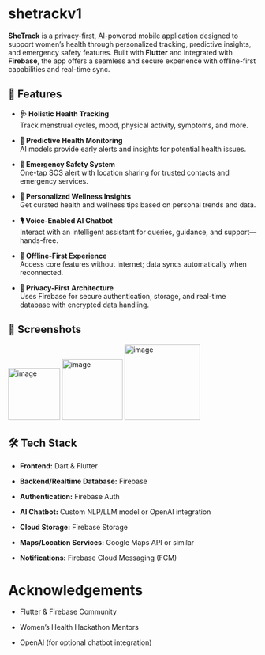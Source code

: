 # shetrackv1
**SheTrack** is a privacy-first, AI-powered mobile application designed to support women’s health through personalized tracking, predictive insights, and emergency safety features. Built with **Flutter** and integrated with **Firebase**, the app offers a seamless and secure experience with offline-first capabilities and real-time sync.
## 🚀 Features
- **🩺 Holistic Health Tracking**  
  Track menstrual cycles, mood, physical activity, symptoms, and more.
  
- **🧠 Predictive Health Monitoring**  
  AI models provide early alerts and insights for potential health issues.

- **🚨 Emergency Safety System**  
  One-tap SOS alert with location sharing for trusted contacts and emergency services.

- **🧘 Personalized Wellness Insights**  
  Get curated health and wellness tips based on personal trends and data.

- **🎙️ Voice-Enabled AI Chatbot**  
  Interact with an intelligent assistant for queries, guidance, and support—hands-free.

- **📶 Offline-First Experience**  
  Access core features without internet; data syncs automatically when reconnected.

- **🔐 Privacy-First Architecture**  
  Uses Firebase for secure authentication, storage, and real-time database with encrypted data handling.
## 📱 Screenshots
<img width="105" alt="image" src="https://github.com/user-attachments/assets/3ac93ba0-d7a0-4d0a-ae9c-020518012e68" />


<img width="123" alt="image" src="https://github.com/user-attachments/assets/8cbba474-b582-4adc-a7c3-7922c13937f5" />


<img width="153" alt="image" src="https://github.com/user-attachments/assets/bbf566d6-d866-42b2-aae7-88b1832dead2" />

## 🛠️ Tech Stack
- **Frontend:** Dart & Flutter
  
- **Backend/Realtime Database:** Firebase
  
- **Authentication:** Firebase Auth
  
- **AI Chatbot:** Custom NLP/LLM model or OpenAI integration
  
- **Cloud Storage:** Firebase Storage
  
- **Maps/Location Services:** Google Maps API or similar
  
- **Notifications:** Firebase Cloud Messaging (FCM)
# Acknowledgements
- Flutter & Firebase Community

- Women’s Health Hackathon Mentors

- OpenAI (for optional chatbot integration)

